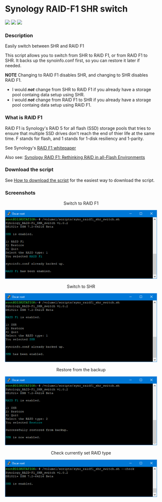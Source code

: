 # Synology RAID-F1 SHR switch

<a href="https://github.com/007revad/Synology_RAID-F1_SHR_switch/releases"><img src="https://img.shields.io/github/release/007revad/Synology_RAID-F1_SHR_switch.svg"></a>
<a href="https://hits.seeyoufarm.com"><img src="https://hits.seeyoufarm.com/api/count/incr/badge.svg?url=https%3A%2F%2Fgithub.com%2F007revad%2FSynology_RAID-F1_SHR_switch&count_bg=%2379C83D&title_bg=%23555555&icon=&icon_color=%23E7E7E7&title=hits&edge_flat=false"/></a>
[![](https://img.shields.io/static/v1?label=Sponsor&message=%E2%9D%A4&logo=GitHub&color=%23fe8e86)](https://github.com/sponsors/007revad)

### Description

Easily switch between SHR and RAID F1

This script allows you to switch from SHR to RAID F1, or from RAID F1 to SHR. It backs up the synoinfo.conf first, so you can restore it later if needed.

**NOTE** Changing to RAID F1 disables SHR, and changing to SHR disables RAID F1. 
- I would ***not*** change from SHR to RAID F1 if you already have a storage pool containg data setup using SHR.
- I would ***not*** change from RAID F1 to SHR if you already have a storage pool containg data setup using RAID F1.

### What is RAID F1

RAID F1 is Synology's RAID 5 for all flash (SSD) storage pools that tries to ensure that multiple SSD drives don't reach the end of thier life at the same time. F stands for flash, and 1 stands for 1-disk resiliency and 1-parity.

See Synology's <a href="https://global.download.synology.com/download/Document/Software/WhitePaper/Firmware/DSM/All/enu/Synology_RAID_F1_WP.pdf">RAID F1 whitepaper</a>

Also see: <a href="https://www.insight.com/en_US/content-and-resources/2017/01112017-rethinking-raid-in-all-flash-environments.html">Synology RAID F1: Rethinking RAID in all-Flash Environments</a>

### Download the script

See <a href=images/how_to_download_generic.png/>How to download the script</a> for the easiest way to download the script.

### Screenshots

<p align="center">Switch to RAID F1</p>
<p align="center"><img src="/images/raidf1_shr-switch_raidf1.png"></p>

<p align="center">Switch to SHR</p>
<p align="center"><img src="/images/raidf1_shr-switch_shr.png"></p>

<p align="center">Restore from the backup</p>
<p align="center"><img src="/images/raidf1_shr-switch_restored2.png"></p>

<p align="center">Check currently set RAID type</p>
<p align="center"><img src="/images/raidf1_shr-switch_check.png"></p>
